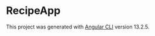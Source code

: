 # RecipeApp

This project was generated with [Angular CLI](https://github.com/angular/angular-cli) version 13.2.5.
